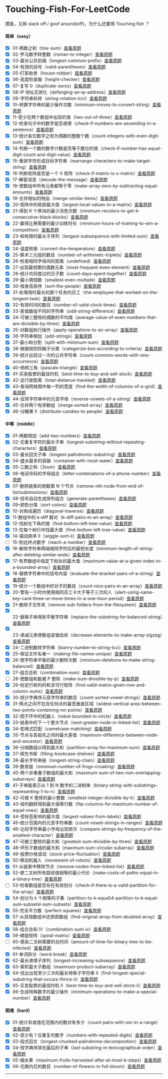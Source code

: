 <!--
 * @Author: A2ayak 429853312@qq.com
 * @Date: 2022-01-24 17:48:19
 * @LastEditors: A2ayak 429853312@qq.com
 * @LastEditTime: 2022-09-29 15:42:18
 * @FilePath: \Touching-Fish-For-LeetCode\README.md
 * @Description: 这是默认设置,请设置`customMade`, 打开koroFileHeader查看配置 进行设置: https://github.com/OBKoro1/koro1FileHeader/wiki/%E9%85%8D%E7%BD%AE
-->

# Touching-Fish-For-LeetCode

摸鱼，又称 slack off / goof around(off)，为什么还要用 Touching fish ？

#### 简单（easy）

- [x] 01-两数之和（tow-sum）[查看原题](https://leetcode-cn.com/problems/two-sum/)
- [x] 02-罗马数字转整数（roman-to-integer）[查看原题](https://leetcode-cn.com/problems/roman-to-integer/)
- [x] 03-最长公共前缀（longest-common-prefix）[查看原题](https://leetcode-cn.com/problems/longest-common-prefix/)
- [x] 04-有效的括号（valid-parentheses）[查看原题](https://leetcode-cn.com/problems/valid-parentheses/)
- [x] 05-打家劫舍（house-robber）[查看原题](https://leetcode-cn.com/problems/house-robber/)
- [x] 06-高度检查器（height-checker）[查看原题](https://leetcode.cn/problems/height-checker/)
- [x] 07-复写 0（duplicate-zeros）[查看原题](https://leetcode.cn/problems/duplicate-zeros/)
- [x] 08-IP 地址无效化（defanging-an-ip-address）[查看原题](https://leetcode.cn/problems/defanging-an-ip-address/)
- [x] 09-字符串轮转（string-rotation-lcci）[查看原题](https://leetcode.cn/problems/string-rotation-lcci/)
- [x] 10-转换字符串的最少操作次数（minimum-moves-to-convert-string）[查看原题](https://leetcode.cn/problems/minimum-moves-to-convert-string/)
- [x] 11-至少在两个数组中出现的值（two-out-of-three）[查看原题](https://leetcode.cn/problems/two-out-of-three/)
- [x] 12-检查句子中的数字是否递增（check-if-numbers-are-ascending-in-a-sentence）[查看原题](https://leetcode.cn/problems/check-if-numbers-are-ascending-in-a-sentence/)
- [x] 13-统计各位数字之和为偶数的整数个数（count-integers-with-even-digit-sum）[查看原题](https://leetcode.cn/problems/count-integers-with-even-digit-sum/)
- [x] 14-判断一个数的数字计数是否等于数位的值（check-if-number-has-equal-digit-count-and-digit-value）[查看原题](https://leetcode.cn/problems/check-if-number-has-equal-digit-count-and-digit-value/)
- [x] 15-重排字符形成目标字符串（rearrange-characters-to-make-target-string）[查看原题](https://leetcode.cn/problems/rearrange-characters-to-make-target-string/)
- [x] 16-判断矩阵是否是一个 X 矩阵（check-if-matrix-is-x-matrix）[查看原题](https://leetcode.cn/problems/check-if-matrix-is-x-matrix/)
- [x] 17-解密消息（decode-the-message）[查看原题](https://leetcode.cn/problems/decode-the-message/)
- [x] 18-使数组中所有元素都等于零（make-array-zero-by-subtracting-equal-amounts）[查看原题](https://leetcode-cn.com/problems/make-array-zero-by-subtracting-equal-amounts/)
- [x] 19-合并相似的物品（merge-similar-items）[查看原题](https://leetcode-cn.com/problems/merge-similar-items/)
- [x] 20-矩阵中的局部最大值（largest-local-values-in-a-matrix）[查看原题](https://leetcode-cn.com/problems/largest-local-values-in-a-matrix/)
- [x] 21-得到 K 个黑块的最少涂色次数（minimum-recolors-to-get-k-consecutive-black-blocks）[查看原题](https://leetcode-cn.com/problems/minimum-recolors-to-get-k-consecutive-black-blocks/)
- [x] 22-赢得比赛需要的最少训练时长（minimum-hours-of-training-to-win-a-competition）[查看原题](https://leetcode-cn.com/problems/minimum-hours-of-training-to-win-a-competition/)
- [x] 23-和有限的最长子序列（longest-subsequence-with-limited-sum）[查看原题](https://leetcode-cn.com/problems/longest-subsequence-with-limited-sum/)
- [x] 24-温度转换（convert-the-temperature）[查看原题](https://leetcode-cn.com/problems/convert-the-temperature/)
- [x] 25-算术三元组的数目（number-of-arithmetic-triplets）[查看原题](https://leetcode-cn.com/problems/number-of-arithmetic-triplets/)
- [x] 26-检查相同字母间的距离（undefined）[查看原题](https://leetcode-cn.com/problems/undefined/)
- [x] 27-出现最频繁的偶数元素（most-frequent-even-element）[查看原题](https://leetcode-cn.com/problems/most-frequent-even-element/)
- [x] 28-统计共同度过的日子数（count-days-spent-together）[查看原题](https://leetcode-cn.com/problems/count-days-spent-together/)
- [x] 29-最小偶倍数（smallest-even-multiple）[查看原题](https://leetcode-cn.com/problems/smallest-even-multiple/)
- [x] 30-按身高排序（sort-the-people）[查看原题](https://leetcode-cn.com/problems/sort-the-people/)
- [x] 31-处理用时最长的那个任务的员工（the-employee-that-worked-on-the-longest-task）[查看原题](https://leetcode-cn.com/problems/the-employee-that-worked-on-the-longest-task/)
- [x] 32-有效时间的数目（number-of-valid-clock-times）[查看原题](https://leetcode-cn.com/problems/number-of-valid-clock-times/)
- [x] 33-差值数组不同的字符串（odd-string-difference）[查看原题](https://leetcode-cn.com/problems/odd-string-difference/)
- [x] 34-可被三整除的偶数的平均值（average-value-of-even-numbers-that-are-divisible-by-three）[查看原题](https://leetcode-cn.com/problems/average-value-of-even-numbers-that-are-divisible-by-three/)
- [x] 35-对数组执行操作（apply-operations-to-an-array）[查看原题](https://leetcode-cn.com/problems/apply-operations-to-an-array/)
- [x] 36-字符串相加（add-strings）[查看原题](https://leetcode-cn.com/problems/add-strings/)
- [x] 37-最小和分割（split-with-minimum-sum）[查看原题](https://leetcode-cn.com/problems/split-with-minimum-sum/)
- [x] 38-根据规则将箱子分类（categorize-box-according-to-criteria）[查看原题](https://leetcode-cn.com/problems/categorize-box-according-to-criteria/)
- [x] 39-统计出现过一次的公共字符串（count-common-words-with-one-occurrence）[查看原题](https://leetcode-cn.com/problems/count-common-words-with-one-occurrence/)
- [x] 40-杨辉三角（pascals-triangle）[查看原题](https://leetcode-cn.com/problems/pascals-triangle/)
- [x] 41-买卖股票的最佳时机（best-time-to-buy-and-sell-stock）[查看原题](https://leetcode-cn.com/problems/best-time-to-buy-and-sell-stock/)
- [x] 42-总行驶距离（total-distance-traveled）[查看原题](https://leetcode-cn.com/problems/total-distance-traveled/)
- [x] 43-查询网格图中每一列的宽度（find-the-width-of-columns-of-a-grid）[查看原题](https://leetcode-cn.com/problems/find-the-width-of-columns-of-a-grid/)
- [x] 44-反转字符串中的元音字母（reverse-vowels-of-a-string）[查看原题](https://leetcode-cn.com/problems/reverse-vowels-of-a-string/)
- [x] 45-合并两个有序数组（merge-sorted-array）[查看原题](https://leetcode-cn.com/problems/merge-sorted-array/)
- [X] 46-分糖果 II（distribute-candies-to-people）[查看原题](https://leetcode-cn.com/problems/distribute-candies-to-people/)

#### 中等（middle）

- [x] 01-两数相加（add-two-numbers）[查看原题](https://leetcode-cn.com/problems/add-two-numbers/)
- [x] 02-无重复字符的最长子串（longest-substring-without-repeating-characters）[查看原题](https://leetcode-cn.com/problems/longest-substring-without-repeating-characters/)
- [x] 03-最长回文子串（longest-palindromic-substring）[查看原题](https://leetcode-cn.com/problems/longest-palindromic-substring/submissions/)
- [x] 04-盛水最多的容器（container-with-most-water）[查看原题](https://leetcode-cn.com/problems/container-with-most-water/)
- [x] 05-三数之和（3sum）[查看原题](https://leetcode-cn.com/problems/3sum/)
- [x] 06-电话号码的字母组合（letter-combinations-of-a-phone-number）[查看原题](https://leetcode-cn.com/problems/letter-combinations-of-a-phone-number/)
- [x] 07-删除链表的倒数第 N 个节点（remove-nth-node-from-end-of-list/submissions）[查看原题](https://leetcode-cn.com/problems/remove-nth-node-from-end-of-list/submissions/)
- [x] 08-括号自动生成排列组合（generate-parentheses）[查看原题](https://leetcode-cn.com/problems/generate-parentheses/)
- [x] 09-颜色分类（sort-colors）[查看原题](https://leetcode-cn.com/problems/sort-colors/)
- [x] 10-对角线遍历（diagonal-traverse）[查看原题](https://leetcode.cn/problems/diagonal-traverse/)
- [x] 11-数组中的 k-diff 数对（k-diff-pairs-in-an-array）[查看原题](https://leetcode.cn/problems/k-diff-pairs-in-an-array/)
- [x] 12-找树左下角的值（find-bottom-left-tree-value）[查看原题](https://leetcode.cn/problems/find-bottom-left-tree-value/)
- [x] 13-在每个树行中找最大值（find-bottom-left-tree-value）[查看原题](https://leetcode.cn/problems/find-largest-value-in-each-tree-row/)
- [x] 14-摆动排序 II（wiggle-sort-ii）[查看原题](https://leetcode.cn/problems/wiggle-sort-ii/)
- [ ] 15-到达终点数字（reach-a-number）[查看原题](https://leetcode.cn/problems/reach-a-number/)
- [x] 16-删除字符串两端相同字符后的最短长度（minimum-length-of-string-after-deleting-similar-ends）[查看原题](https://leetcode.cn/problems/minimum-length-of-string-after-deleting-similar-ends/)
- [x] 17-有界数组中指定下标处的最大值（maximum-value-at-a-given-index-in-a-bounded-array）[查看原题](https://leetcode.cn/problems/maximum-value-at-a-given-index-in-a-bounded-array/)
- [x] 18-替换字符串中的括号内容（evaluate-the-bracket-pairs-of-a-string）[查看原题](https://leetcode.cn/problems/evaluate-the-bracket-pairs-of-a-string/)
- [x] 19-统计一个数组中好对子的数目（count-nice-pairs-in-an-array）[查看原题](https://leetcode.cn/problems/count-nice-pairs-in-an-array/)
- [x] 20-警告一小时内使用相同员工卡大于等于三次的人（alert-using-same-key-card-three-or-more-times-in-a-one-hour-period）[查看原题](https://leetcode.cn/problems/alert-using-same-key-card-three-or-more-times-in-a-one-hour-period/)
- [x] 21-删除子文件夹（remove-sub-folders-from-the-filesystem）[查看原题](https://leetcode-cn.com/problems/remove-sub-folders-from-the-filesystem/)
- [x] 22-替换子串得到平衡字符串（replace-the-substring-for-balanced-string）[查看原题](https://leetcode-cn.com/problems/replace-the-substring-for-balanced-string/)
- [x] 23-递减元素使数组呈锯齿状（decrease-elements-to-make-array-zigzag）[查看原题](https://leetcode-cn.com/problems/decrease-elements-to-make-array-zigzag/)
- [x] 24-二进制数转字符串（bianry-number-to-string-lcci）[查看原题](https://leetcode-cn.com/problems/bianry-number-to-string-lcci/)
- [x] 25-保证文件名唯一（making-file-names-unique）[查看原题](https://leetcode-cn.com/problems/making-file-names-unique/)
- [x] 26-使字符串平衡的最少删除次数（minimum-deletions-to-make-string-balanced）[查看原题](https://leetcode-cn.com/problems/minimum-deletions-to-make-string-balanced/)
- [x] 27-组合总和（combination-sum）[查看原题](https://leetcode-cn.com/problems/combination-sum/)
- [ ] 28-使数组和能被 P 整除（make-sum-divisible-by-p）[查看原题](https://leetcode-cn.com/problems/make-sum-divisible-by-p/)
- [x] 29-给定行和列的和求可行矩阵（find-valid-matrix-given-row-and-column-sums）[查看原题](https://leetcode-cn.com/problems/find-valid-matrix-given-row-and-column-sums/)
- [x] 30-统计字典序元音字符串的数目（count-sorted-vowel-strings）[查看原题](https://leetcode-cn.com/problems/count-sorted-vowel-strings/)
- [x] 31-两点之间不包含任何点的最宽垂直区域（widest-vertical-area-between-two-points-containing-no-points）[查看原题](https://leetcode-cn.com/problems/widest-vertical-area-between-two-points-containing-no-points/)
- [x] 32-困于环中的机器人（robot-bounded-in-circle）[查看原题](https://leetcode-cn.com/problems/robot-bounded-in-circle/)
- [x] 33-链表中的下一个更大节点（next-greater-node-in-linked-list）[查看原题](https://leetcode-cn.com/problems/next-greater-node-in-linked-list/)
- [x] 34-驼峰式匹配（camelcase-matching）[查看原题](https://leetcode-cn.com/problems/camelcase-matching/)
- [x] 35-节点与其祖先之间的最大差值（maximum-difference-between-node-and-ancestor）[查看原题](https://leetcode-cn.com/problems/maximum-difference-between-node-and-ancestor/)
- [x] 36-分隔数组以得到最大和（partition-array-for-maximum-sum）[查看原题](https://leetcode-cn.com/problems/partition-array-for-maximum-sum/)
- [x] 37-填充书架（filling-bookcase-shelves）[查看原题](https://leetcode-cn.com/problems/filling-bookcase-shelves/)
- [x] 38-最长字符串链（longest-string-chain）[查看原题](https://leetcode-cn.com/problems/longest-string-chain/)
- [x] 39-数青蛙（minimum-number-of-frogs-croaking）[查看原题](https://leetcode-cn.com/problems/minimum-number-of-frogs-croaking/)
- [x] 40-两个非重叠子数组的最大和（maximum-sum-of-two-non-overlapping-subarrays）[查看原题](https://leetcode-cn.com/problems/maximum-sum-of-two-non-overlapping-subarrays/)
- [x] 41-子串能表示从 1 到 N 数字的二进制串（binary-string-with-substrings-representing-1-to-n）[查看原题](https://leetcode-cn.com/problems/binary-string-with-substrings-representing-1-to-n/)
- [x] 42-可被 K 整除的最小整数（smallest-integer-divisible-by-k）[查看原题](https://leetcode-cn.com/problems/smallest-integer-divisible-by-k/)
- [x] 43-按列翻转得到最大值等行数（flip-columns-for-maximum-number-of-equal-rows）[查看原题](https://leetcode-cn.com/problems/flip-columns-for-maximum-number-of-equal-rows/)
- [x] 44-受标签影响的最大值（largest-values-from-labels）[查看原题](https://leetcode-cn.com/problems/largest-values-from-labels/)
- [x] 45-统计范围内的元音字符串数（count-vowel-strings-in-ranges）[查看原题](https://leetcode-cn.com/problems/count-vowel-strings-in-ranges/)
- [x] 46-比较字符串最小字母出现频次（compare-strings-by-frequency-of-the-smallest-character）[查看原题](https://leetcode-cn.com/problems/compare-strings-by-frequency-of-the-smallest-character/)
- [x] 47-可被三整除的最大和（greatest-sum-divisible-by-three）[查看原题](https://leetcode-cn.com/problems/greatest-sum-divisible-by-three/)
- [x] 48-环形子数组的最大和（maximum-sum-circular-subarray）[查看原题](https://leetcode-cn.com/problems/maximum-sum-circular-subarray/)
- [x] 49-股票价格波动（stock-price-fluctuation）[查看原题](https://leetcode-cn.com/problems/stock-price-fluctuation/)
- [x] 50-移动机器人（movement-of-robots）[查看原题](https://leetcode-cn.com/problems/movement-of-robots/)
- [x] 51-从链表中移除节点（remove-nodes-from-linked-list）[查看原题](https://leetcode-cn.com/problems/remove-nodes-from-linked-list/)
- [x] 52-使二叉树所有路径值相等的最小代价（make-costs-of-paths-equal-in-a-binary-tree）[查看原题](https://leetcode-cn.com/problems/make-costs-of-paths-equal-in-a-binary-tree/)
- [ ] 53-检查数组是否存在有效划分（check-if-there-is-a-valid-partition-for-the-array）[查看原题](https://leetcode-cn.com/problems/check-if-there-is-a-valid-partition-for-the-array/)
- [x] 54-划分为 k 个相等的子集（partition-to-k-equa54-partition-to-k-equal-sum-subsetsl-sum-subsets）[查看原题](https://leetcode-cn.com/problems/partition-to-k-equal-sum-subsets/)
- [x] 55-完全平方数（perfect-squares）[查看原题](https://leetcode-cn.com/problems/perfect-squares/)
- [x] 57-从双倍数组中还原原数组（find-original-array-from-doubled-array）[查看原题](https://leetcode-cn.com/problems/find-original-array-from-doubled-array/)
- [x] 58-组合总和 Ⅳ（combination-sum-iv）[查看原题](https://leetcode-cn.com/problems/combination-sum-iv/)
- [x] 59-螺旋矩阵（spiral-matrix）[查看原题](https://leetcode-cn.com/problems/spiral-matrix/)
- [ ] 60-感染二叉树需要的总时间（amount-of-time-for-binary-tree-to-be-infected）[查看原题](https://leetcode-cn.com/problems/amount-of-time-for-binary-tree-to-be-infected/)
- [x] 61-单词拆分（word-break）[查看原题](https://leetcode-cn.com/problems/word-break/)
- [x] 62-最长递增子序列（longest-increasing-subsequence）[查看原题](https://leetcode-cn.com/problems/longest-increasing-subsequence/)
- [x] 63-乘积最大子数组（maximum-product-subarray）[查看原题](https://leetcode-cn.com/problems/maximum-product-subarray/)
- [x] 64-找出出现至少三次的最长特殊子字符串 II（find-longest-special-substring-that-occurs-thrice-ii）[查看原题](https://leetcode-cn.com/problems/find-longest-special-substring-that-occurs-thrice-ii/)
- [x] 65-买卖股票的最佳时机 II（best-time-to-buy-and-sell-stock-ii）[查看原题](https://leetcode-cn.com/problems/best-time-to-buy-and-sell-stock-ii/)
- [X] 66-生成特殊数字的最少操作（minimum-operations-to-make-a-special-number）[查看原题](https://leetcode-cn.com/problems/minimum-operations-to-make-a-special-number/)

#### 困难（hard）

- [x] 01-统计异或值在范围内的数对有多少（count-pairs-with-xor-in-a-range）[查看原题](https://leetcode.cn/problems/count-pairs-with-xor-in-a-range/)
- [x] 02-至少有 1 位重复的数字（numbers-with-repeated-digits）[查看原题](https://leetcode-cn.com/problems/numbers-with-repeated-digits/)
- [x] 03-段式回文（longest-chunked-palindrome-decomposition）[查看原题](https://leetcode-cn.com/problems/longest-chunked-palindrome-decomposition/)
- [x] 04-按字典序排在最后的子串（last-substring-in-lexicographical-order）[查看原题](https://leetcode-cn.com/problems/last-substring-in-lexicographical-order/)
- [x] 05-摘水果（maximum-fruits-harvested-after-at-most-k-steps）[查看原题](https://leetcode-cn.com/problems/maximum-fruits-harvested-after-at-most-k-steps/)
- [x] 06-花期内花的数目（number-of-flowers-in-full-bloom）[查看原题](https://leetcode-cn.com/problems/number-of-flowers-in-full-bloom/)

---
